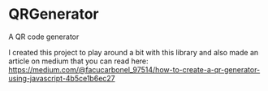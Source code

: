 # QRGenerator
A QR code generator 

I created this project to play around a bit with this library and also made an article on medium that you can read here: 
https://medium.com/@facucarbonel_97514/how-to-create-a-qr-generator-using-javascript-4b5ce1b6ec27
